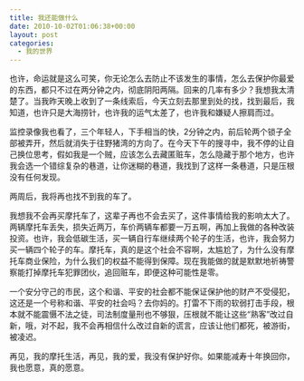 ```yaml
---
title: 我还能做什么
date: 2010-10-02T01:06:38+00:00
layout: post
categories:
  - 我的世界
---
```

也许，命运就是这么可笑，你无论怎么去防止不该发生的事情，怎么去保护你最爱的东西，都只不过在两分钟之内，彻底阴阳两隔。回来的几率有多少？我想我太清楚了。当我昨天晚上收到了一条线索后，今天立刻去那里到处的找，找到最后，我知道，也许只是大海捞针，也许我的运气太差了，也许我和嫌疑人擦肩而过。

监控录像我也看了，三个年轻人，下手相当的快，2分钟之内，前后轮两个锁子全部被弄开，然后就消失于往野猪湾的方向了。在今天下午的搜寻中，我不停的让自己换位思考，假如我是一个贼，应该怎么去藏匿赃车，怎么隐藏于那个地方，也许我会选一个错综复杂的巷道，让你迷糊的巷道，我找到了这样一条巷道，只是压根没有任何发现。

两周后，我将再也找不到我的车了。

我想我不会再买摩托车了，这辈子再也不会去买了，这件事情给我的影响太大了。两辆摩托车丢失，损失近两万，车价两辆车都要一万五啊，再加上我做的各种改装投资。也许，我会低碳生活，买一辆自行车继续两个轮子的生活，也许，我会努力买一辆四个轮子的车。摩托车，真的是这个社会不容啊，太尴尬了，为什么没有摩托车商业保险，为什么我们的权益不能得到保障。现在我能做的就是默默地祈祷警察能打掉摩托车犯罪团伙，追回赃车，即便这种可能性是零。
<!--more-->
一个安分守己的市民，这个和谐、平安的社会都不能保证保护他的财产不受侵犯，这还是一个号称和谐、平安的社会吗？去你妈的。打雷不下雨的软弱打击手段，根本就不能震慑不法之徒，司法制度量刑也不够狠，压根就不能让这些“熟客”改过自新，哦，对不起，我不会再相信什么改过自新的谎言，应该让他们都死，被游街，被凌迟。

再见，我的摩托生活，再见，我的爱，我没有保护好你。如果能减寿十年换回你，我也愿意，真的愿意。